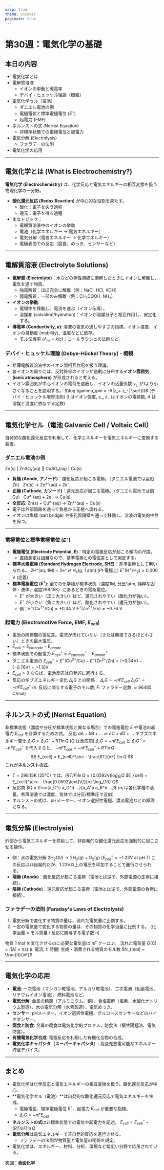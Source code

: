 ```yaml
---
marp: true
theme: uncover
paginate: true
---
```


# 第30週：電気化学の基礎

## 本日の内容
- 電気化学とは
- 電解質溶液
  - イオンの挙動と導電率
  - デバイ・ヒュッケル理論（概観）
- 電気化学セル（電池）
  - ダニエル電池の例
  - 電極電位と標準電極電位 ($E^\circ$)
  - 起電力 (EMF)
- ネルンストの式 (Nernst Equation)
  - 非標準状態での電極電位と起電力
- 電気分解 (Electrolysis)
  - ファラデーの法則
- 電気化学の応用

---

## 電気化学とは (What is Electrochemistry?)

**電気化学 (Electrochemistry)** は、化学反応と電気エネルギーの相互変換を扱う物理化学の一分野。
- **酸化還元反応 (Redox Reaction)** が中心的な役割を果たす。
  - 酸化：電子を失う過程
  - 還元：電子を得る過程
- 主なトピック：
  - 電解質溶液中のイオンの挙動
  - 電池（化学エネルギー $\rightarrow$ 電気エネルギー）
  - 電気分解（電気エネルギー $\rightarrow$ 化学エネルギー）
  - 電極表面での反応（腐食、めっき、センサーなど）

---

## 電解質溶液 (Electrolyte Solutions)

- **電解質 (Electrolyte)**：水などの極性溶媒に溶解したときにイオンに解離し、電気を通す物質。
  - 強電解質：ほぼ完全に解離（例：NaCl, HCl, KOH）
  - 弱電解質：一部のみ解離（例：CH₃COOH, NH₃）
- **イオンの挙動**:
  - 電場中を移動し、電流を運ぶ（イオン伝導）。
  - 溶媒和 (solvation/hydration)：イオンが溶媒分子と相互作用し、安定化する。
- **導電率 (Conductivity, $\kappa$)**: 溶液の電気の通しやすさの指標。イオン濃度、イオンの易動度 (mobility)、温度などに依存。
  - モル伝導率 ($\Lambda_m = \kappa/c$)：コールラウシュの法則など。

### デバイ・ヒュッケル理論 (Debye-Hückel Theory) - 概観
- 希薄電解質溶液中のイオン間相互作用を扱う理論。
- 各イオンの周りには、反対符号のイオンが過剰に分布する**イオン雰囲気 (ionic atmosphere)** が形成されると考える。
- イオン雰囲気が中心イオンの電荷を遮蔽し、イオンの活量係数 $\gamma_\pm$ が1より小さくなることを説明する。
  $\log \gamma_\pm = -A|z_+ z_-| \sqrt{I}$ (デバイ・ヒュッケル限界法則)
  ($I$ はイオン強度, $z_+, z_-$ はイオンの電荷数, $A$ は溶媒と温度に依存する定数)

---

## 電気化学セル（電池 Galvanic Cell / Voltaic Cell）

自発的な酸化還元反応を利用して、化学エネルギーを電気エネルギーに変換する装置。

### ダニエル電池の例
Zn(s) | ZnSO₄(aq) || CuSO₄(aq) | Cu(s)
- **負極 (Anode, アノード)**：酸化反応が起こる電極。（ダニエル電池では亜鉛 Zn）
  Zn(s) $\rightarrow$ Zn²⁺(aq) + 2e⁻
- **正極 (Cathode, カソード)**：還元反応が起こる電極。（ダニエル電池では銅 Cu）
  Cu²⁺(aq) + 2e⁻ $\rightarrow$ Cu(s)
- **全反応**: Zn(s) + Cu²⁺(aq) $\rightarrow$ Zn²⁺(aq) + Cu(s)
- 電子は外部回路を通って負極から正極へ流れる。
- イオンは塩橋 (salt bridge) や多孔質隔壁を通って移動し、溶液の電気的中性を保つ。

---

### 電極電位と標準電極電位 ($E^\circ$)
- **電極電位 (Electrode Potential, E)**：特定の電極反応が起こる傾向の尺度。
  - 直接測定は困難なので、基準電極との電位差として測定する。
- **標準水素電極 (Standard Hydrogen Electrode, SHE)**：基準電極として用いられる。
  2H⁺(aq, 1M) + 2e⁻ $\rightleftharpoons$ H₂(g, 1 atm)  ($Pt$ 電極上)
  $E^\circ(\text{H}^+/\text{H}_2) = 0.000 \text{ V}$ (定義)
- **標準電極電位 ($E^\circ$)**: 全ての化学種が標準状態（濃度1M, 分圧1atm, 純粋な固体・液体、温度298.15K）にあるときの電極電位。
  - $E^\circ$ が大きい（正に大きい）ほど、還元されやすい（酸化力が強い）。
  - $E^\circ$ が小さい（負に大きい）ほど、酸化されやすい（還元力が強い）。
  - 例：$E^\circ(\text{Cu}^{2+}/\text{Cu}) = +0.34 \text{ V}$
        $E^\circ(\text{Zn}^{2+}/\text{Zn}) = -0.76 \text{ V}$

### 起電力 (Electromotive Force, EMF, $E_{cell}$)
- 電池の両極間の電位差。電流が流れていない（または無視できるほど小さい）ときの最大電圧。
- $E_{cell} = E_{cathode} - E_{anode}$
- 標準状態での起電力 $E_{cell}^\circ = E_{cathode}^\circ - E_{anode}^\circ$
- ダニエル電池の $E_{cell}^\circ = E^\circ(\text{Cu}^{2+}/\text{Cu}) - E^\circ(\text{Zn}^{2+}/\text{Zn}) = (+0.34\text{V}) - (-0.76\text{V}) = +1.10\text{V}$
- $E_{cell} > 0$ ならば、電池反応は自発的に進行する。
- 反応のギブズエネルギー変化 $\Delta_r G$ との関係：
  $\Delta_r G = -nFE_{cell}$
  $\Delta_r G^\circ = -nFE_{cell}^\circ$
  ($n$: 反応に関与する電子のモル数, $F$: ファラデー定数 $\approx 96485 \text{ C/mol}$)

---

## ネルンストの式 (Nernst Equation)

非標準状態（濃度や分圧が標準状態と異なる場合）での電極電位 $E$ や電池の起電力 $E_{cell}$ を計算するための式。
反応 $a\text{A} + b\text{B} + ... \rightleftharpoons c\text{C} + d\text{D} + ...$
ギブズエネルギー変化 $\Delta_r G = \Delta_r G^\circ + RT \ln Q$ ($Q$ は反応商)
$\Delta_r G = -nFE_{cell}$ と $\Delta_r G^\circ = -nFE_{cell}^\circ$ を代入すると、
$-nFE_{cell} = -nFE_{cell}^\circ + RT \ln Q$
$$ E_{cell} = E_{cell}^\circ - \frac{RT}{nF} \ln Q $$
これが**ネルンストの式**。
- $T=298.15\text{K}$ (25℃) では、$(RT/F)\ln Q \approx (0.0592\text{V})\log_{10}Q$
  $E_{cell} = E_{cell}^\circ - \frac{0.0592\text{V}}{n} \log_{10} Q$
- 反応商 $Q = \frac{a_C^c a_D^d ...}{a_A^a a_B^b ...}$ ($a_i$ は各化学種の活量。希薄溶液では濃度、気体では分圧/標準圧で近似)
- ネルンストの式は、pHメーター、イオン選択性電極、濃淡電池などの原理となる。

---

## 電気分解 (Electrolysis)

外部から電気エネルギーを供給して、非自発的な酸化還元反応を強制的に起こさせる操作。
- 例：水の電気分解 $2\text{H}_2\text{O}(l) \rightarrow 2\text{H}_2(g) + \text{O}_2(g)$  ($E_{cell}^\circ = -1.23\text{V}$ at pH 7)
  この反応は非自発的だが、1.23V以上の電圧を印加することで進行させられる。
- **陽極 (Anode)**：酸化反応が起こる電極（電池とは逆で、外部電源の正極に接続）。
- **陰極 (Cathode)**：還元反応が起こる電極（電池とは逆で、外部電源の負極に接続）。

### ファラデーの法則 (Faraday's Laws of Electrolysis)
1.  電気分解で変化する物質の量は、流れた電気量に比例する。
2.  一定の電気量で変化する物質の量は、その物質の化学当量に比例する。
    (化学当量 = モル質量 / 反応に関与する電子数 $n$)

物質 $1 \text{ mol}$ を変化させるのに必要な電気量は $nF$ クーロン。
流れた電気量 $Q (\text{C}) = I (\text{A}) \times t (\text{s})$ ($I$: 電流, $t$: 時間)
生成・消費される物質のモル数 $N_{mol} = \frac{It}{nF}$

---

## 電気化学の応用

- **電池**: 一次電池（マンガン乾電池、アルカリ乾電池）、二次電池（鉛蓄電池、リチウムイオン電池）、燃料電池など。
- **電気分解**: 金属の精錬（アルミニウム、銅）、食塩電解（塩素、水酸化ナトリウム製造）、水の電気分解（水素製造）、電気めっき。
- **センサー**: pHメーター、イオン選択性電極、グルコースセンサーなどのバイオセンサー。
- **腐食と防食**: 金属の腐食は電気化学的プロセス。防食法（犠牲陽極法、電気防食）。
- **有機電気化学合成**: 電極反応を利用した有機化合物の合成。
- **電気化学キャパシタ（スーパーキャパシタ）**: 高速充放電可能なエネルギー貯蔵デバイス。

---

## まとめ

- 電気化学は化学反応と電気エネルギーの相互変換を扱う。酸化還元反応が中心。
- **電気化学セル（電池）**は自発的な酸化還元反応で電気エネルギーを生成。
  - 電極電位、標準電極電位 $E^\circ$、起電力 $E_{cell}$ が重要な指標。
  - $\Delta_r G = -nFE_{cell}$
- **ネルンストの式**は非標準状態での電位や起電力を記述。
  $E_{cell} = E_{cell}^\circ - (RT/nF)\ln Q$
- **電気分解**は電気エネルギーで非自発的反応を進行させる。
  - ファラデーの法則が物質量と電気量の関係を規定。
- 電気化学は、エネルギー、材料、分析、環境など幅広い分野で応用されている。

**次回：表面化学**
